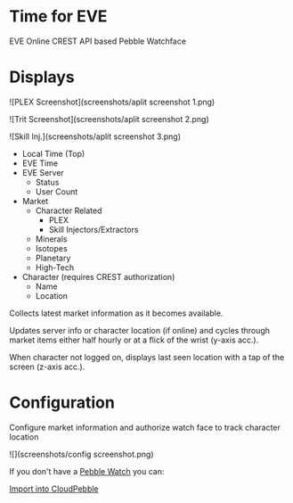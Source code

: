 # Time for EVE
EVE Online CREST API based Pebble Watchface

# Displays

![PLEX Screenshot](screenshots/aplit screenshot 1.png)

![Trit Screenshot](screenshots/aplit screenshot 2.png)

![Skill Inj.](screenshots/aplit screenshot 3.png)

- Local Time (Top)
- EVE Time
- EVE Server   
    - Status
    - User Count
- Market
    - Character Related
        - PLEX
        - Skill Injectors/Extractors
    - Minerals
    - Isotopes
    - Planetary
    - High-Tech
- Character (requires CREST authorization)
    - Name
    - Location 
    
Collects latest market information as it becomes available.

Updates server info or character location (if online) and cycles through market items either half hourly or at a flick of the wrist (y-axis acc.).

When character not logged on, displays last seen location with a tap of the screen (z-axis acc.).

# Configuration

Configure market information and authorize watch face to track character location

![](screenshots/config screenshot.png)

If you don't have a [Pebble Watch](https://www.pebble.com/) you can:

[Import into CloudPebble](https://cloudpebble.net/ide/import/github/batstyx/time-for-eve/)

